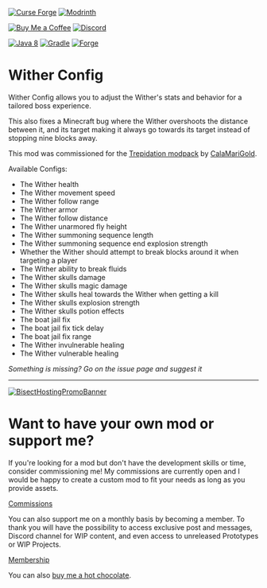 [![Curse Forge](https://cdn.jsdelivr.net/npm/@intergrav/devins-badges@3/assets/cozy/available/curseforge_vector.svg)](https://www.curseforge.com/minecraft/mc-mods/witherconfig)
[![Modrinth](https://cdn.jsdelivr.net/npm/@intergrav/devins-badges@3/assets/cozy/available/modrinth_vector.svg)](https://modrinth.com/mod/witherconfig)

[![Buy Me a Coffee](https://cdn.jsdelivr.net/npm/@intergrav/devins-badges@3/assets/cozy/donate/buymeacoffee-singular_vector.svg)](https://www.buymeacoffee.com/desoroxxx)
[![Discord](https://cdn.jsdelivr.net/npm/@intergrav/devins-badges@3/assets/cozy/social/discord-plural_vector.svg)](https://discord.gg/hKpUYx7VwS)

[![Java 8](https://cdn.jsdelivr.net/npm/@intergrav/devins-badges@3/assets/cozy/built-with/java8_vector.svg)](https://adoptium.net/temurin/releases/?version=8)
[![Gradle](https://cdn.jsdelivr.net/npm/@intergrav/devins-badges@3/assets/cozy/built-with/gradle_vector.svg)](https://gradle.org/)
[![Forge](https://cdn.jsdelivr.net/npm/@intergrav/devins-badges@3/assets/cozy/supported/forge_vector.svg)](http://files.minecraftforge.net/maven/net/minecraftforge/forge/index_1.12.2.html)

# Wither Config

Wither Config allows you to adjust the Wither's stats and behavior for a tailored boss experience.

This also fixes a Minecraft bug where the Wither overshoots the distance between it, and its target making it always go towards its target instead of stopping nine blocks away.

This mod was commissioned for the [Trepidation modpack](https://curseforge.com/minecraft/modpacks/trepidation) by [CalaMariGold](https://www.curseforge.com/members/calamarigold/projects).

Available Configs:
- The Wither health
- The Wither movement speed
- The Wither follow range
- The Wither armor
- The Wither follow distance
- The Wither unarmored fly height
- The Wither summoning sequence length
- The Wither summoning sequence end explosion strength
- Whether the Wither should attempt to break blocks around it when targeting a player
- The Wither ability to break fluids
- The Wither skulls damage
- The Wither skulls magic damage
- The Wither skulls heal towards the Wither when getting a kill
- The Wither skulls explosion strength
- The Wither skulls potion effects
- The boat jail fix
- The boat jail fix tick delay
- The boat jail fix range
- The Wither invulnerable healing
- The Wither vulnerable healing

*Something is missing? Go on the issue page and suggest it*

---

[![BisectHostingPromoBanner](https://www.bisecthosting.com/partners/custom-banners/d410513a-9aee-467a-96eb-88eb0976af9d.webp)](https://bisecthosting.com/Desoroxxx?r=Wither+Config+GitHub)

# Want to have your own mod or support me?

If you're looking for a mod but don't have the development skills or time, consider commissioning me!
My commissions are currently open and I would be happy to create a custom mod to fit your needs as long as you provide assets.

[Commissions]

You can also support me on a monthly basis by becoming a member.
To thank you will have the possibility to access exclusive post and messages, Discord channel for WIP content, and even access to unreleased Prototypes or WIP Projects.

[Membership]

You can also [buy me a hot chocolate].

[Commissions]: https://www.buymeacoffee.com/desoroxxx/commissions
[Membership]: https://www.buymeacoffee.com/desoroxxx/membership
[buy me a hot chocolate]: https://www.buymeacoffee.com/desoroxxx

